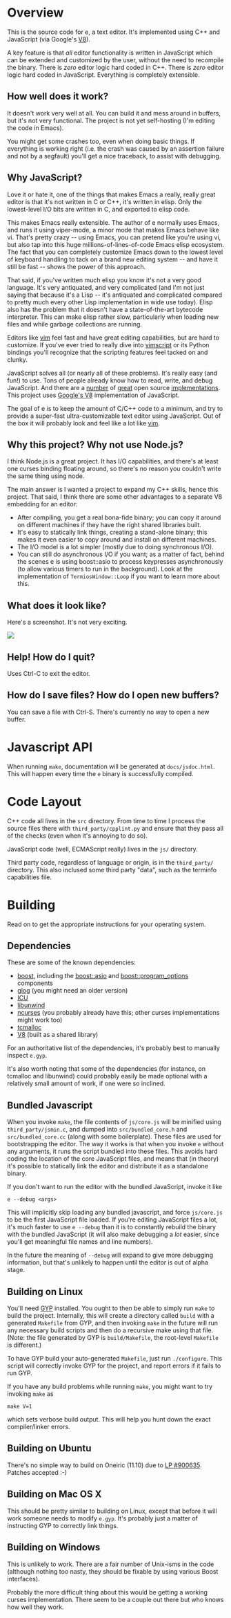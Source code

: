 Overview
========

This is the source code for e, a text editor. It's implemented using C++ and
JavaScript (via Google's [V8](http://code.google.com/p/v8/)).

A key feature is that *all* editor functionality is written in JavaScript which
can be extended and customized by the user, without the need to recompile the
binary. There is *zero* editor logic hard coded in C++. There is *zero* editor
logic hard coded in JavaScript. Everything is completely extensible.

How well does it work?
----------------------

It doesn't work very well at all. You can build it and mess around in buffers,
but it's not very functional. The project is not yet self-hosting (I'm editing
the code in Emacs).

You might get some crashes too, even when doing basic things. If everything is
working right (i.e. the crash was caused by an assertion failure and not by a
segfault) you'll get a nice traceback, to assist with debugging.

Why JavaScript?
---------------

Love it or hate it, one of the things that makes Emacs a really, really great
editor is that it's not written in C or C++, it's written in elisp. Only the
lowest-level I/O bits are written in C, and exported to elisp code.

This makes Emacs really extensible. The author of e normally uses Emacs, and
runs it using viper-mode, a minor mode that makes Emacs behave like vi. That's
pretty crazy -- using Emacs, you can pretend like you're using vi, but also tap
into this huge millions-of-lines-of-code Emacs elisp ecosystem. The fact that
you can completely customize Emacs down to the lowest level of keyboard handling
to tack on a brand new editing system -- and have it still be fast -- shows the
power of this approach.

That said, if you've written much elisp you know it's not a very good
language. It's very antiquated, and very complicated (and I'm not just saying
that because it's a Lisp -- it's antiquated and complicated compared to pretty
much every other Lisp implementation in wide use today). Elisp also has the
problem that it doesn't have a state-of-the-art bytecode interpreter. This can
make elisp rather slow, particularly when loading new files and while garbage
collections are running.

Editors like [vim](http://www.vim.org/) feel fast and have great editing
capabilities, but are hard to customize. If you've ever tried to really dive
into [vimscript](http://vimdoc.sourceforge.net/htmldoc/usr_41.html) or its
Python bindings you'll recognize that the scripting features feel tacked on and
clunky.

JavaScript solves all (or nearly all of these problems). It's really easy (and
fun!) to use. Tons of people already know how to read, write, and debug
JavaScript. And there are a
[number](https://developer.mozilla.org/en/SpiderMonkey) of
[great](http://www.webkit.org/projects/javascript/index.html) open source
[implementations](http://trac.webkit.org/wiki/SquirrelFish). This project uses
[Google's V8](http://code.google.com/apis/v8/intro.html) implementation of
JavaScript.

The goal of e is to keep the amount of C/C++ code to a minimum, and try to
provide a super-fast ultra-customizable text editor using JavaScript. Out of the
box it will probably look and feel like a lot like [vim](http://www.vim.org/).

Why this project? Why not use Node.js?
--------------------------------------

I think Node.js is a great project. It has I/O capabilities, and there's at
least one curses binding floating around, so there's no reason you couldn't
write the same thing using node.

The main answer is I wanted a project to expand my C++ skills, hence this
project. That said, I think there are some other advantages to a separate V8
embedding for an editor:

* After compiling, you get a real bona-fide binary; you can copy it around on
  different machines if they have the right shared libraries built.
* It's easy to statically link things, creating a stand-alone binary; this makes
  it even easier to copy around and install on different machines.
* The I/O model is a lot simpler (mostly due to doing synchronous I/O).
* You can still do asynchronous I/O if you want; as a matter of fact, behind the
  scenes e is using boost::asio to process keypresses asynchronously (to allow
  various timers to run in the background). Look at the implementation of
  `TermiosWindow::Loop` if you want to learn more about this.

What does it look like?
-----------------------

Here's a screenshot. It's not very exciting.

![](http://github.com/eklitzke/e/raw/master/static/hello_from_e.png)

Help! How do I quit?
--------------------

Uses Ctrl-C to exit the editor.

How do I save files? How do I open new buffers?
-----------------------------------------------

You can save a file with Ctrl-S. There's currently no way to open a new buffer.

Javascript API
==============

When running `make`, documentation will be generated at `docs/jsdoc.html`. This
will happen every time the `e` binary is successfully compiled.

Code Layout
===========

C++ code all lives in the `src` directory. From time to time I process the
source files there with `third_party/cpplint.py` and ensure that they pass all
of the checks (even when it's annoying to do so).

JavaScript code (well, ECMAScript really) lives in the `js/` directory.

Third party code, regardless of language or origin, is in the `third_party/`
directory. This also inclused some third party "data", such as the terminfo
capabilities file.

Building
========

Read on to get the appropriate instructions for your operating system.

Dependencies
------------

These are some of the known dependencies:

* [boost](http://www.boost.org/), including the
  [boost::asio](http://www.boost.org/libs/asio) and
  [boost::program_options](http://www.boost.org/libs/program_options) components
* [glog](http://code.google.com/p/google-glog/) (you might need an older
  version)
* [ICU](http://site.icu-project.org/)
* [libunwind](http://www.nongnu.org/libunwind/)
* [ncurses](http://www.gnu.org/software/ncurses/) (you probably already have
  this; other curses implementations might work too)
* [tcmalloc](http://goog-perftools.sourceforge.net/doc/tcmalloc.html)
* [V8](http://code.google.com/p/v8/) (built as a shared library)

For an authoritative list of the dependencies, it's probably best to manually
inspect `e.gyp`.

It's also worth noting that some of the dependencies (for instance, on tcmalloc
and libunwind) could probably easily be made optional with a relatively small
amount of work, if one were so inclined.

Bundled Javascript
------------------

When you invoke `make`, the file contents of `js/core.js` will be minified using
`third_party/jsmin.c`, and dumped into `src/bundled_core.h` and
`src/bundled_core.cc` (along with some boilerplate). These files are used for
bootstrapping the editor. The way it works is that when you invoke `e` without
any arguments, it runs the script bundled into these files. This avoids hard
coding the location of the core JavaScript files, and means that (in theory)
it's possible to statically link the editor and distribute it as a standalone
binary.

If you don't want to run the editor with the bundled JavaScript, invoke it like

    e --debug <args>

This will implicitly skip loading any bundled javascript, and force `js/core.js`
to be the first JavaScript file loaded. If you're editing JavaScript files a
lot, it's much faster to use `e --debug` than it is to constantly rebuild the
binary with the bundled JavaScript (it will also make debugging a *lot* easier,
since you'll get meaningful file names and line numbers).

In the future the meaning of `--debug` will expand to give more debugging
information, but that's unlikely to happen until the editor is out of alpha
stage.

Building on Linux
-----------------

You'll need [GYP](http://code.google.com/p/gyp/) installed. You ought to then be
able to simply run `make` to build the project. Internally, this will create a
directory called `build` with a generated `Makefile` from GYP, and then invoking
`make` in the future will run any necessary build scripts and then do a
recursive make using that file. (Note: the file generated by GYP is
`build/Makefile`, the root-level `Makefile` is different.)

To have GYP build your auto-generated `Makefile`, just run `./configure`. This
script will correctly invoke GYP for the project, and report errors if it fails
to run GYP.

If you have any build problems while running `make`, you might want to try
invoking `make` as

    make V=1

which sets verbose build output. This will help you hunt down the exact
compiler/linker errors.

Building on Ubuntu
------------------

There's no simple way to build on Oneiric (11.10) due to
[LP #900635](https://bugs.launchpad.net/ubuntu/+source/ncurses/+bug/900635). Patches
accepted :-)

Building on Mac OS X
--------------------

This should be pretty similar to building on Linux, except that before it will
work someone needs to modify `e.gyp`. It's probably just a matter of instructing
GYP to correctly link things.

Building on Windows
-------------------

This is unlikely to work. There are a fair number of Unix-isms in the code
(although nothing too nasty, they should be fixable by using various Boost
interfaces).

Probably the more difficult thing about this would be getting a working curses
implementation. There seem to be a couple out there but who knows how well they
work.
